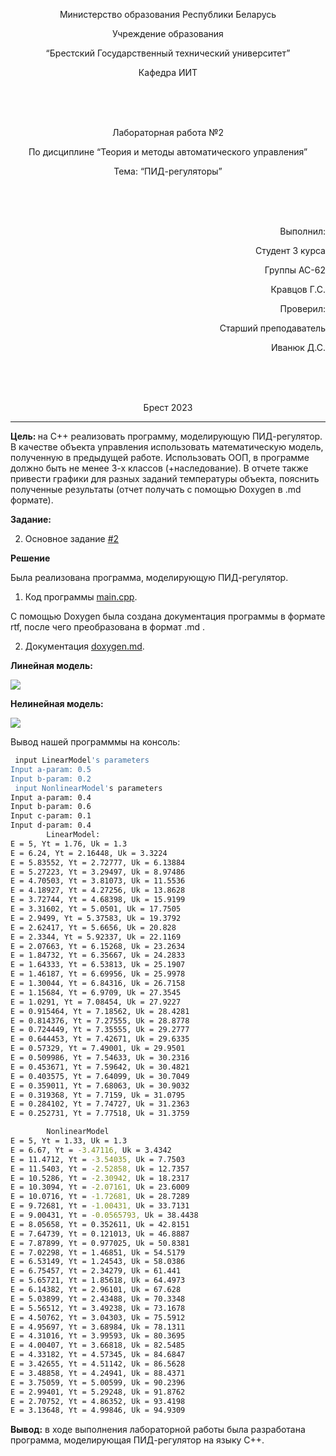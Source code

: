 <p align="center"> Министерство образования Республики Беларусь</p>
<p align="center">Учреждение образования</p>
<p align="center">“Брестский Государственный технический университет”</p>
<p align="center">Кафедра ИИТ</p>
<br><br><br>
<p align="center">Лабораторная работа №2</p>
<p align="center">По дисциплине “Теория и методы автоматического управления”</p>
<p align="center">Тема: “ПИД-регуляторы”</p>
<br><br><br>
<p align="right">Выполнил:</p>
<p align="right">Студент 3 курса</p>
<p align="right">Группы АС-62</p>
<p align="right">Кравцов Г.С.</p>
<p align="right">Проверил:</p>
<p align="right">Старший преподаватель</p>
<p align="right">Иванюк Д.С.</p>
<br><br><br>
<p align="center">Брест 2023</p>

---
<p> <strong> Цель: </strong>на C++ реализовать программу, моделирующую ПИД-регулятор. В качестве объекта управления использовать математическую модель, полученную в предыдущей работе. Использовать ООП, в программе должно быть не менее 3-х классов (+наследование). В отчете также привести графики для разных заданий температуры объекта, пояснить полученные результаты (отчет получать с помощью Doxygen в .md формате).</p>
<p> <strong> Задание: </strong> </p>

2. Основное задание [#2](../../../../tasks/task_02/readme.md)

<p> <strong> Решение </strong> </p>
<p>Была реализована программа, моделирующую ПИД-регулятор. 

1. Код программы [main.cpp](../src/Source.cpp).

<p>С помощью Doxygen была создана документация программы в формате rtf, после чего преобразована в формат .md .</p>

2. Документация [doxygen.md](doxygen.md).

<p> <strong> Линейная модель: </strong> </p>

![](images/inear_model.png) 

<p> <strong> Нелинейная модель: </strong> </p>

![](images/nonlinear_model.png) 

<p>Вывод нашей программмы на консоль: </p>

``` bash
 input LinearModel's parameters
Input a-param: 0.5
Input b-param: 0.2
 input NonlinearModel's parameters
Input a-param: 0.4
Input b-param: 0.6
Input c-param: 0.1
Input d-param: 0.4
        LinearModel:
E = 5, Yt = 1.76, Uk = 1.3
E = 6.24, Yt = 2.16448, Uk = 3.3224
E = 5.83552, Yt = 2.72777, Uk = 6.13884
E = 5.27223, Yt = 3.29497, Uk = 8.97486
E = 4.70503, Yt = 3.81073, Uk = 11.5536
E = 4.18927, Yt = 4.27256, Uk = 13.8628
E = 3.72744, Yt = 4.68398, Uk = 15.9199
E = 3.31602, Yt = 5.0501, Uk = 17.7505
E = 2.9499, Yt = 5.37583, Uk = 19.3792
E = 2.62417, Yt = 5.6656, Uk = 20.828
E = 2.3344, Yt = 5.92337, Uk = 22.1169
E = 2.07663, Yt = 6.15268, Uk = 23.2634
E = 1.84732, Yt = 6.35667, Uk = 24.2833
E = 1.64333, Yt = 6.53813, Uk = 25.1907
E = 1.46187, Yt = 6.69956, Uk = 25.9978
E = 1.30044, Yt = 6.84316, Uk = 26.7158
E = 1.15684, Yt = 6.9709, Uk = 27.3545
E = 1.0291, Yt = 7.08454, Uk = 27.9227
E = 0.915464, Yt = 7.18562, Uk = 28.4281
E = 0.814376, Yt = 7.27555, Uk = 28.8778
E = 0.724449, Yt = 7.35555, Uk = 29.2777
E = 0.644453, Yt = 7.42671, Uk = 29.6335
E = 0.57329, Yt = 7.49001, Uk = 29.9501
E = 0.509986, Yt = 7.54633, Uk = 30.2316
E = 0.453671, Yt = 7.59642, Uk = 30.4821
E = 0.403575, Yt = 7.64099, Uk = 30.7049
E = 0.359011, Yt = 7.68063, Uk = 30.9032
E = 0.319368, Yt = 7.7159, Uk = 31.0795
E = 0.284102, Yt = 7.74727, Uk = 31.2363
E = 0.252731, Yt = 7.77518, Uk = 31.3759

        NonlinearModel
E = 5, Yt = 1.33, Uk = 1.3
E = 6.67, Yt = -3.47116, Uk = 3.4342
E = 11.4712, Yt = -3.54035, Uk = 7.7503
E = 11.5403, Yt = -2.52858, Uk = 12.7357
E = 10.5286, Yt = -2.30942, Uk = 18.2317
E = 10.3094, Yt = -2.07161, Uk = 23.6009
E = 10.0716, Yt = -1.72681, Uk = 28.7289
E = 9.72681, Yt = -1.00431, Uk = 33.7131
E = 9.00431, Yt = -0.0565793, Uk = 38.4438
E = 8.05658, Yt = 0.352611, Uk = 42.8151
E = 7.64739, Yt = 0.121013, Uk = 46.8887
E = 7.87899, Yt = 0.977025, Uk = 50.8381
E = 7.02298, Yt = 1.46851, Uk = 54.5179
E = 6.53149, Yt = 1.24543, Uk = 58.0386
E = 6.75457, Yt = 2.34279, Uk = 61.441
E = 5.65721, Yt = 1.85618, Uk = 64.4973
E = 6.14382, Yt = 2.96101, Uk = 67.628
E = 5.03899, Yt = 2.43488, Uk = 70.3348
E = 5.56512, Yt = 3.49238, Uk = 73.1678
E = 4.50762, Yt = 3.04303, Uk = 75.5912
E = 4.95697, Yt = 3.68984, Uk = 78.1311
E = 4.31016, Yt = 3.99593, Uk = 80.3695
E = 4.00407, Yt = 3.66818, Uk = 82.5485
E = 4.33182, Yt = 4.57345, Uk = 84.6847
E = 3.42655, Yt = 4.51142, Uk = 86.5628
E = 3.48858, Yt = 4.24941, Uk = 88.4371
E = 3.75059, Yt = 5.00599, Uk = 90.2396
E = 2.99401, Yt = 5.29248, Uk = 91.8762
E = 2.70752, Yt = 4.86352, Uk = 93.4198
E = 3.13648, Yt = 4.99846, Uk = 94.9309

```
<p> <strong> Вывод:</strong> в ходе выполнения лабораторной работы была разработана программа, моделирующая ПИД-регулятор на языку С++.</p>
